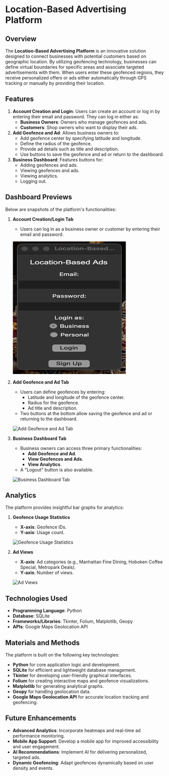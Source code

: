 # Location-Based Advertising Platform

## Overview  
The **Location-Based Advertising Platform** is an innovative solution designed to connect businesses with potential customers based on geographic location. By utilizing geofencing technology, businesses can define virtual boundaries for specific areas and associate targeted advertisements with them. When users enter these geofenced regions, they receive personalized offers or ads either automatically through GPS tracking or manually by providing their location.

## Features  
1. **Account Creation and Login**: Users can create an account or log in by entering their email and password. They can log in either as:
   - **Business Owners**: Owners who manage geofences and ads.
   - **Customers**: Shop owners who want to display their ads.  
2. **Add Geofence and Ad**: Allows business owners to:
   - Add geofence center by specifying latitude and longitude.
   - Define the radius of the geofence.
   - Provide ad details such as title and description.
   - Use buttons to save the geofence and ad or return to the dashboard.
3. **Business Dashboard**: Features buttons for:
   - Adding geofences and ads.
   - Viewing geofences and ads.
   - Viewing analytics.
   - Logging out.

## Dashboard Previews  
Below are snapshots of the platform's functionalities:  

1. **Account Creation/Login Tab**  
   - Users can log in as a business owner or customer by entering their email and password.  

   ![Account Creation/Login Tab](https://github.com/komal803/LOCATION-BASED-ADS-OFFER/blob/main/login_tab.jpg) <!-- Replace with your image path -->

2. **Add Geofence and Ad Tab**  
   - Users can define geofences by entering:
     - Latitude and longitude of the geofence center.
     - Radius for the geofence.
     - Ad title and description.  
   - Two buttons at the bottom allow saving the geofence and ad or returning to the dashboard.  

   ![Add Geofence and Ad Tab](assets/img/add-geofence.jpg) <!-- Replace with your image path -->

3. **Business Dashboard Tab**  
   - Business owners can access three primary functionalities:
     - **Add Geofence and Ad**.
     - **View Geofences and Ads**.
     - **View Analytics**.  
   - A "Logout" button is also available.  

   ![Business Dashboard Tab](assets/img/business-dashboard.jpg) <!-- Replace with your image path -->

## Analytics  
The platform provides insightful bar graphs for analytics:

1. **Geofence Usage Statistics**  
   - **X-axis**: Geofence IDs.  
   - **Y-axis**: Usage count.  

   ![Geofence Usage Statistics](assets/img/geofence-usage.jpg) <!-- Replace with your image path -->

2. **Ad Views**  
   - **X-axis**: Ad categories (e.g., Manhattan Fine Dining, Hoboken Coffee Special, Metropark Deals).  
   - **Y-axis**: Number of views.  

   ![Ad Views](assets/img/ad-views.jpg) <!-- Replace with your image path -->

## Technologies Used  
- **Programming Language**: Python  
- **Database**: SQLite  
- **Frameworks/Libraries**: Tkinter, Folium, Matplotlib, Geopy  
- **APIs**: Google Maps Geolocation API  

## Materials and Methods  
The platform is built on the following key technologies:  
- **Python** for core application logic and development.  
- **SQLite** for efficient and lightweight database management.  
- **Tkinter** for developing user-friendly graphical interfaces.  
- **Folium** for creating interactive maps and geofence visualizations.  
- **Matplotlib** for generating analytical graphs.  
- **Geopy** for handling geolocation data.  
- **Google Maps Geolocation API** for accurate location tracking and geofencing.

## Future Enhancements  
- **Advanced Analytics**: Incorporate heatmaps and real-time ad performance monitoring.  
- **Mobile App Support**: Develop a mobile app for improved accessibility and user engagement.  
- **AI Recommendations**: Implement AI for delivering personalized, targeted ads.  
- **Dynamic Geofencing**: Adapt geofences dynamically based on user density and events.


